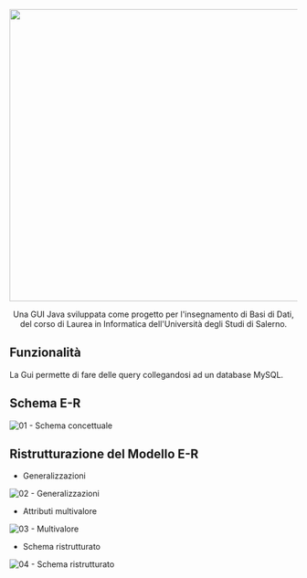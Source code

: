 <p align="center">
  <img src="https://github.com/raffaeleav/gestione-etichette/assets/114619463/a13b0d2f-1122-4e65-84d9-c0e532b95785" width="512" heigth="120">
</p>

<p align="center">
  Una GUI Java sviluppata come progetto per l'insegnamento di Basi di Dati, del corso di Laurea in Informatica dell'Università degli Studi di Salerno. 
</p>


## Funzionalità 
La Gui permette di fare delle query collegandosi ad un database MySQL. 


## Schema E-R
![01 - Schema concettuale](https://user-images.githubusercontent.com/114619463/205529934-28c25839-2aab-483c-9886-1b81242bb42d.jpg)


## Ristrutturazione del Modello E-R
- Generalizzazioni 

![02 - Generalizzazioni](https://user-images.githubusercontent.com/114619463/205530018-9527ecba-e343-406c-a5e5-d0c0f6ec44ce.png)


- Attributi multivalore

![03 - Multivalore](https://user-images.githubusercontent.com/114619463/205530040-9c1aac38-381f-42a0-9ab4-7fc7b0199e7a.png)

- Schema ristrutturato 

![04 - Schema ristrutturato](https://user-images.githubusercontent.com/114619463/205530065-61095a90-ee63-4440-b463-1c9f480fab1f.png)
